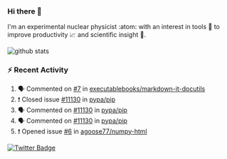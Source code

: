### Hi there 👋 

I'm an experimental nuclear physicist :atom: with an interest in tools :wrench: to improve productivity :chart_with_upwards_trend: and scientific insight :telescope:.

![github stats](https://github-readme-stats.vercel.app/api?username=agoose77&show_icons=true&hide_rank=true&hide_title=true&bg_color=30,e76445,904e95&text_color=efe3ec&icon_color=efe3ec)
<!--
**agoose77/agoose77** is a ✨ _special_ ✨ repository because its `README.md` (this file) appears on your GitHub profile.

Here are some ideas to get you started:

- 🔭 I’m currently working on ...
- 🌱 I’m currently learning ...
- 👯 I’m looking to collaborate on ...
- 🤔 I’m looking for help with ...
- 💬 Ask me about ...
- 📫 How to reach me: ...
- 😄 Pronouns: ...
- ⚡ Fun fact: ...
-->

### :zap: Recent Activity
<!--START_SECTION:activity-->
1. 🗣 Commented on [#7](https://github.com/executablebooks/markdown-it-docutils/issues/7) in [executablebooks/markdown-it-docutils](https://github.com/executablebooks/markdown-it-docutils)
2. ❗️ Closed issue [#11130](https://github.com/pypa/pip/issues/11130) in [pypa/pip](https://github.com/pypa/pip)
3. 🗣 Commented on [#11130](https://github.com/pypa/pip/issues/11130) in [pypa/pip](https://github.com/pypa/pip)
4. 🗣 Commented on [#11130](https://github.com/pypa/pip/issues/11130) in [pypa/pip](https://github.com/pypa/pip)
5. ❗️ Opened issue [#6](https://github.com/agoose77/numpy-html/issues/6) in [agoose77/numpy-html](https://github.com/agoose77/numpy-html)
<!--END_SECTION:activity-->


[![Twitter Badge](https://img.shields.io/twitter/follow/agoose77?style=flat-square&logo=Twitter&logoColor=white&color=cornflowerblue)](https://twitter.com/agoose77)
